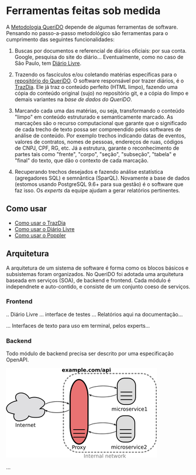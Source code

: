 # Ferramentas feitas sob medida

A [Metodologia QueriDO](metodologia.md) depende de algumas ferramentas de software. Pensando no passo-a-passo metodológico são ferramentas para o cumprimento das seguintes funcionalidades:

1. Buscas por documentos e referencial de diários oficiais: por sua conta. Google, pesquisa do site do diário... Eventualmente, como no caso de São Paulo, tem [Diário Livre](http://devcolab.each.usp.br/do/).

2. Trazendo os fascículos e/ou coletando matérias específicas para o [repositório do QueriDO](https://github.com/okfn-brasil/queriDO/tree/master/content). O software responsável por trazer diários, é o [TrazDia](https://github.com/okfn-brasil/trazdia). Ele já traz o conteúdo perfeito (HTML limpo), fazendo uma cópia do conteúdo original (sujo) no repositório git, e a cópia do limpo e demais variantes na *base de dados do QueriDO*.

3. Marcando cada uma das matérias, ou seja, transformando o conteúdo "limpo" em conteúdo estruturado e semanticamente marcado. As marcações são o recurso computacional que garante que o significado de cada trecho de texto possa ser compreendido pelos softwares de análise de conteúdo. Por exemplo trechos indicando datas de eventos, valores de contratos, nomes de pessoas, endereços de ruas, códigos de CNPJ, CPF, RG, etc. Já a estrutura, garante o reconhecimento de partes tais como "frente", "corpo", "seção", "subseção", "tabela" e "final" do texto, que dão o contexto de cada marcação.

4. Recuperando trechos desejados e fazendo análise estatística (agregadores SQL) e semnântica (SparQL). Novamente a base de dados (estomos usando PostgreSQL 9.6+ para sua gestão) é o software que faz isso. Os *experts*  da equipe ajudam a gerar relatórios pertinentes.

## Como usar

* [Como usar o TrazDia](trazdia-uso.md)
* [Como usar o Diário Livre](diarioLivre-uso.md)
* [Como usar o Poppler](poppler-uso.md)

## Arquitetura

A arquitetura de um sistema de software é forma como os blocos básicos e subsistemas foram organizados.
No QueriDO foi adotada uma arquitetura baseada em serviços (SOA), de backend e frontend. Cada módulo é independnete e auto-contido, e consiste de um conjunto coeso de serviços.

### Frontend

.. Diário Livre ... interface de testes ...  Relatórios aqui na documentação...

... Interfaces de texto para uso em terminal, pelos experts...

### Backend
Todo módulo de backend precisa ser descrito por uma especificação OpenAPI.

![](assets/Reverse_proxy2.svg.png)

...
